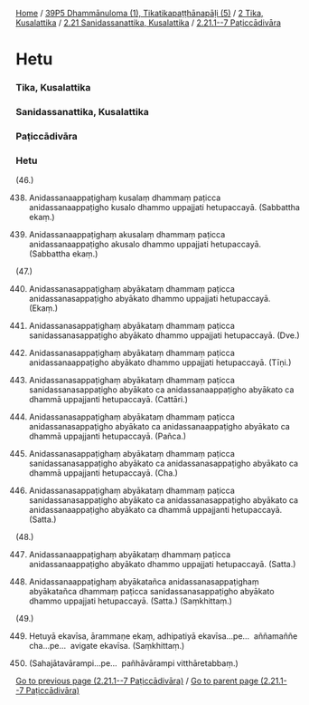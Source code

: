 
[Home](/) / [39P5 Dhammānuloma (1), Tikatikapaṭṭhānapāḷi (5)](../../../../39P5.md) / [2 Tika, Kusalattika](../../../2.md) / [2.21 Sanidassanattika, Kusalattika](../../2.21.md) / [2.21.1--7 Paṭiccādivāra](../2.21.1--7.md)

# Hetu

### Tika, Kusalattika

### Sanidassanattika, Kusalattika

### Paṭiccādivāra

### Hetu

(46.)

438. Anidassanaappaṭighaṃ kusalaṃ dhammaṃ paṭicca anidassanaappaṭigho kusalo dhammo uppajjati hetupaccayā. (Sabbattha ekaṃ.)

439. Anidassanaappaṭighaṃ akusalaṃ dhammaṃ paṭicca anidassanaappaṭigho akusalo dhammo uppajjati hetupaccayā. (Sabbattha ekaṃ.)

(47.)

440. Anidassanasappaṭighaṃ abyākataṃ dhammaṃ paṭicca anidassanasappaṭigho abyākato dhammo uppajjati hetupaccayā. (Ekaṃ.)

441. Anidassanasappaṭighaṃ abyākataṃ dhammaṃ paṭicca sanidassanasappaṭigho abyākato dhammo uppajjati hetupaccayā. (Dve.)

442. Anidassanasappaṭighaṃ abyākataṃ dhammaṃ paṭicca anidassanaappaṭigho abyākato dhammo uppajjati hetupaccayā. (Tīṇi.)

443. Anidassanasappaṭighaṃ abyākataṃ dhammaṃ paṭicca sanidassanasappaṭigho abyākato ca anidassanaappaṭigho abyākato ca dhammā uppajjanti hetupaccayā. (Cattāri.)

444. Anidassanasappaṭighaṃ abyākataṃ dhammaṃ paṭicca anidassanasappaṭigho abyākato ca anidassanaappaṭigho abyākato ca dhammā uppajjanti hetupaccayā. (Pañca.)

445. Anidassanasappaṭighaṃ abyākataṃ dhammaṃ paṭicca sanidassanasappaṭigho abyākato ca anidassanasappaṭigho abyākato ca dhammā uppajjanti hetupaccayā. (Cha.)

446. Anidassanasappaṭighaṃ abyākataṃ dhammaṃ paṭicca sanidassanasappaṭigho abyākato ca anidassanasappaṭigho abyākato ca anidassanaappaṭigho abyākato ca dhammā uppajjanti hetupaccayā. (Satta.)

(48.)

447. Anidassanaappaṭighaṃ abyākataṃ dhammaṃ paṭicca anidassanaappaṭigho abyākato dhammo uppajjati hetupaccayā. (Satta.)

448. Anidassanaappaṭighaṃ abyākatañca anidassanasappaṭighaṃ abyākatañca dhammaṃ paṭicca sanidassanasappaṭigho abyākato dhammo uppajjati hetupaccayā. (Satta.) (Saṃkhittaṃ.)

(49.)

449. Hetuyā ekavīsa, ārammaṇe ekaṃ, adhipatiyā ekavīsa…pe…  aññamaññe cha…pe…  avigate ekavīsa. (Saṃkhittaṃ.)

450. (Sahajātavārampi…pe…  pañhāvārampi vitthāretabbaṃ.)

[Go to previous page (2.21.1--7 Paṭiccādivāra)](../2.21.1--7.md) / [Go to parent page (2.21.1--7 Paṭiccādivāra)](../2.21.1--7.md)


